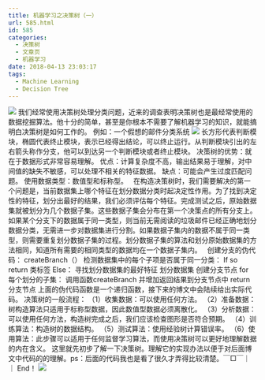 ```yaml
---
title: 机器学习之决策树（一）
url: 585.html
id: 585
categories:
  - 决策树
  - 文章页
  - 机器学习
date: 2018-04-13 23:03:17
tags:
  - Machine Learning
  - Decision Tree
---
```


![](http://47.100.4.8/wp-content/uploads/2018/04/timg.jpg) 我们经常使用决策树处理分类问题，近来的调查表明决策树也是最经常使用的数据挖掘算法。他十分的简单，甚至是你根本不需要了解机器学习的知识，就能搞明白决策树是如何工作的。 例如：一个假想的邮件分类系统 ![](http://47.100.4.8/wp-content/uploads/2018/04/32123123.png) 长方形代表判断模块，椭圆代表终止模块，表示已经得出结论，可以终止运行。从判断模块引出的左右箭头称作分支，他可以到达另一个判断模块或者终止模块。 决策树的优势：就在于数据形式非常容易理解。 优点：计算复杂度不高，输出结果易于理解，对中间值的缺失不敏感，可以处理不相关的特征数据。 缺点：可能会产生过度匹配问题。 使用数据类型：数值型和标称型。   在构造决策树时，我们需要解决的第一个问题是，当前数据集上哪个特征在划分数据分类时起决定性作用。为了找到决定性的特征，划分出最好的结果，我们必须评估每个特征。完成测试之后，原始数据集就被划分为几个数据子集。这些数据子集会分布在第一个决策点的所有分支上。如果某个分支下的数据属于同一类型，则当前无需阅读的垃圾邮件已经正确地划分数据分类，无需进一步对数据集进行分割。如果数据子集内的数据不属于同一类型，则需要重复划分数据子集的过程。划分数据子集的算法和划分原始数据集的方法相同，知道所有需要的相同类型的数据均在一个数据子集内。   创建分支的伪代码： createBranch（） 检测数据集中的每个子项是否属于同一分类： If so return 类标签 Else： 寻找划分数据集的最好特征 划分数据集 创建分支节点 for  每个划分的子集： 调用函数createBranch 并增加返回结果到分支节点中 return 分支节点 上面的伪代码函数是一个递归函数，接下来的博文中会陆续给出实际代码。 决策树的一般流程： （1）收集数据：可以使用任何方法。 （2）准备数据：树构造算法只适用于标称型数据，因此数值型数据必须离散化。 （3）分析数据：可以使用任何方法，构造树完成之后，我们应该检查图形是否符合预期。 （4）训练算法：构造树的数据结构。 （5）测试算法：使用经验树计算错误率。 （6）使用算法：此步骤可以适用于任何监督学习算法，而使用决策树可以更好地理解数据的内在含义。 这里就先初步了解一下决策树。理解它的实现办法以便于对后面博文中代码的的理解。ps：后面的代码我也是看了很久才弄得比较清楚。￣□￣｜｜ End！ ![](http://47.100.4.8/wp-content/uploads/2018/03/timg-1.jpg)
